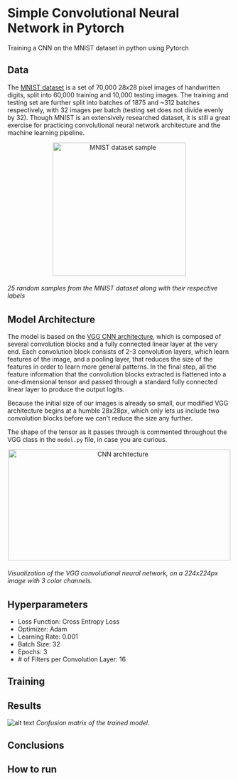 # Simple Convolutional Neural Network in Pytorch
Training a CNN on the MNIST dataset in python using Pytorch

## Data

The [MNIST dataset](https://en.wikipedia.org/wiki/MNIST_database) is a set of 70,000 28x28 pixel images of handwritten digits, split into 60,000 training and 10,000 testing images. The training and testing set are further split into batches of 1875 and ~312 batches respectively, with 32 images per batch (testing set does not divide evenly by 32). Though MNIST is an extensively researched dataset, it is still a great exercise for practicing convolutional neural network architecture and the machine learning pipeline.
<p align="center">
  <img src="https://github.com/user-attachments/assets/4cadecaf-9b3b-42f4-87bf-c73d48631ab7" alt="MNIST dataset sample" width=300 height=300/>
</p>

###### *25 random samples from the MNIST dataset along with their respective labels*

## Model Architecture

The model is based on the [VGG CNN architecture](https://arxiv.org/abs/1409.1556), which is composed of several convolution blocks and a fully connected linear layer at the very end. Each convolution block consists of 2-3 convolution layers, which learn features of the image, and a pooling layer, that reduces the size of the features in order to learn more general patterns. In the final step, all the feature information that the convolution blocks extracted is flattened into a one-dimensional tensor and passed through a standard fully connected linear layer to produce the output logits.

Because the initial size of our images is already so small, our modified VGG architecture begins at a humble 28x28px, which only lets us include two convolution blocks before we can't reduce the size any further.

The shape of the tensor as it passes through is commented throughout the VGG class in the `model.py` file, in case you are curious. 

<p align="center">
  <img src="https://github.com/user-attachments/assets/d38825ba-bba8-4191-83e2-f8fc1c15331a" alt="CNN architecture" width=500 height=250/>
</p>

###### *Visualization of the VGG convolutional neural network, on a 224x224px image with 3 color channels.*

## Hyperparameters

- Loss Function: Cross Entropy Loss
- Optimizer: Adam
- Learning Rate: 0.001
- Batch Size: 32
- Epochs: 3
- \# of Filters per Convolution Layer: 16

## Training

## Results
![alt text](https://github.com/user-attachments/assets/f1f927e2-d379-46eb-afa4-1a76041f283c "Confusion matrix of the trained model")
*Confusion matrix of the trained model.*

## Conclusions

## How to run

